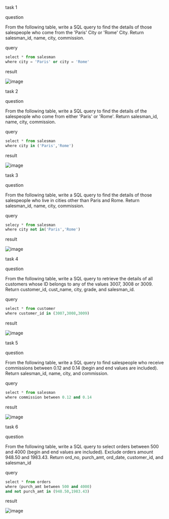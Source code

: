 task 1

question

From the following table, write a SQL query to find the details of those salespeople who come from the 'Paris' City or 'Rome' City. Return salesman_id, name, city, commission.

query

```python sql
select * from salesman 
where city = 'Paris' or city = 'Rome'
```

result

![image](https://user-images.githubusercontent.com/122611919/221432540-20d14bbe-bb33-4ae1-8004-f58fc52a2001.png)


task 2

question

From the following table, write a SQL query to find the details of the salespeople who come from either 'Paris' or 'Rome'. Return salesman_id, name, city, commission. 

query

```python sql
select * from salesman 
where city in ('Paris','Rome')
```

result

![image](https://user-images.githubusercontent.com/122611919/221432796-e84713c7-1b75-403d-9ad4-c3f46ba08b23.png)


task 3

question

From the following table, write a SQL query to find the details of those salespeople who live in cities other than Paris and Rome. Return salesman_id, name, city, commission.

query

```python sql
selecy * from salesman 
where city not in('Paris','Rome')
```

result

![image](https://user-images.githubusercontent.com/122611919/221433180-a012e0c9-ff6d-4a45-b3a3-5861eb452e63.png)


task 4

question

From the following table, write a SQL query to retrieve the details of all customers whose ID belongs to any of the values 3007, 3008 or 3009. Return customer_id, cust_name, city, grade, and salesman_id.

query

```python sql
select * from customer 
where customer_id in (3007,3008,3009)
```

result

![image](https://user-images.githubusercontent.com/122611919/221433456-326467f1-d954-4d9a-88b3-46ff9af5caa1.png)

task 5

question

From the following table, write a SQL query to find salespeople who receive commissions between 0.12 and 0.14 (begin and end values are included). Return salesman_id, name, city, and commission. 

query

```python sql
select * from salesman 
where commission between 0.12 and 0.14
```

result

![image](https://user-images.githubusercontent.com/122611919/221433638-ad16e07e-cb3d-4bf6-b3ca-c2b6dd524beb.png)


task 6

question

From the following table, write a SQL query to select orders between 500 and 4000 (begin and end values are included). Exclude orders amount 948.50 and 1983.43. Return ord_no, purch_amt, ord_date, customer_id, and salesman_id


query 

``` python sql
select * from orders 
where (purch_amt between 500 and 4000) 
and not purch_amt in (948.50,1983.43)
```

result

![image](https://user-images.githubusercontent.com/122611919/221433975-99fac447-29a1-4b73-8c68-f49fdb37414a.png)
